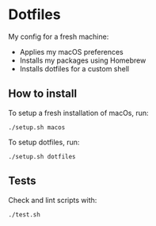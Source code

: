 # Dotfiles

My config for a fresh machine:
  * Applies my macOS preferences
  * Installs my packages using Homebrew
  * Installs dotfiles for a custom shell

## How to install

To setup a fresh installation of macOs, run:

```
./setup.sh macos
```

To setup dotfiles, run:

```
./setup.sh dotfiles
```

## Tests
Check and lint scripts with:

```
./test.sh
```